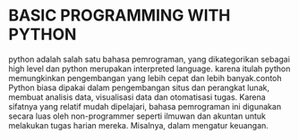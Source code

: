 # BASIC PROGRAMMING WITH PYTHON
python adalah salah satu bahasa pemrograman, yang dikategorikan sebagai high level dan python merupakan interpreted language. karena itulah python memungkinkan pengembangan yang lebih cepat dan lebih banyak.contoh Python biasa dipakai dalam pengembangan situs dan perangkat lunak, membuat analisis data, visualisasi data dan otomatisasi tugas. Karena sifatnya yang relatif mudah dipelajari, bahasa pemrograman ini digunakan secara luas oleh non-programmer seperti ilmuwan dan akuntan untuk melakukan tugas harian mereka. Misalnya, dalam mengatur keuangan.